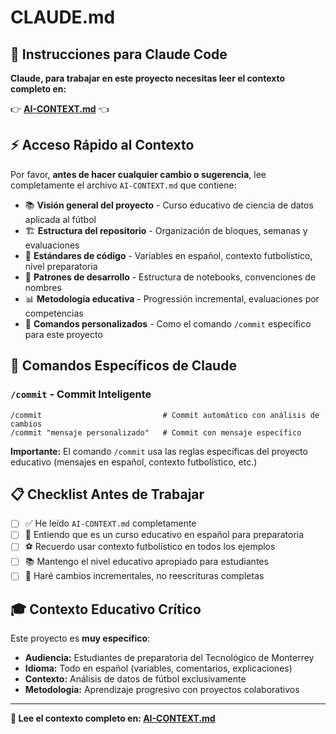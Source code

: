 # CLAUDE.md

## 🎯 Instrucciones para Claude Code

**Claude, para trabajar en este proyecto necesitas leer el contexto completo en:**

👉 **[AI-CONTEXT.md](./AI-CONTEXT.md)** 👈

## ⚡ Acceso Rápido al Contexto

Por favor, **antes de hacer cualquier cambio o sugerencia**, lee completamente el archivo `AI-CONTEXT.md` que contiene:

- 📚 **Visión general del proyecto** - Curso educativo de ciencia de datos aplicada al fútbol
- 🏗️ **Estructura del repositorio** - Organización de bloques, semanas y evaluaciones
- 📝 **Estándares de código** - Variables en español, contexto futbolístico, nivel preparatoria
- 🎨 **Patrones de desarrollo** - Estructura de notebooks, convenciones de nombres
- 📊 **Metodología educativa** - Progressión incremental, evaluaciones por competencias
- 🔧 **Comandos personalizados** - Como el comando `/commit` específico para este proyecto

## 🚀 Comandos Específicos de Claude

### `/commit` - Commit Inteligente
```
/commit                           # Commit automático con análisis de cambios
/commit "mensaje personalizado"   # Commit con mensaje específico
```

**Importante:** El comando `/commit` usa las reglas específicas del proyecto educativo (mensajes en español, contexto futbolístico, etc.)

## 📋 Checklist Antes de Trabajar

- [ ] ✅ He leído `AI-CONTEXT.md` completamente
- [ ] 🎯 Entiendo que es un curso educativo en español para preparatoria
- [ ] ⚽ Recuerdo usar contexto futbolístico en todos los ejemplos
- [ ] 📚 Mantengo el nivel educativo apropiado para estudiantes
- [ ] 🔄 Haré cambios incrementales, no reescrituras completas

## 🎓 Contexto Educativo Crítico

Este proyecto es **muy específico**:
- **Audiencia:** Estudiantes de preparatoria del Tecnológico de Monterrey
- **Idioma:** Todo en español (variables, comentarios, explicaciones)
- **Contexto:** Análisis de datos de fútbol exclusivamente
- **Metodología:** Aprendizaje progresivo con proyectos colaborativos

---

**📖 Lee el contexto completo en: [AI-CONTEXT.md](./AI-CONTEXT.md)**